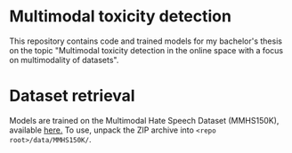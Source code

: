 # Multimodal toxicity detection
This repository contains code and trained models for my bachelor's thesis on the topic "Multimodal toxicity detection in the online space with a focus on multimodality of datasets".

# Dataset retrieval
Models are trained on the Multimodal Hate Speech Dataset (MMHS150K), available [here.](https://gombru.github.io/2019/10/09/MMHS/)
To use, unpack the ZIP archive into `<repo root>/data/MMHS150K/`.
